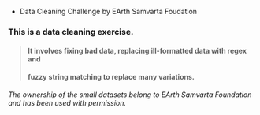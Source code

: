 * Data Cleaning Challenge by EArth Samvarta Foudation


### This is a data cleaning exercise.
> #### It involves fixing bad data, replacing ill-formatted data with regex and 
> #### fuzzy string matching to replace many variations.



<em> The ownership of the small datasets belong to EArth Samvarta Foundation and has been used with permission. </em>

